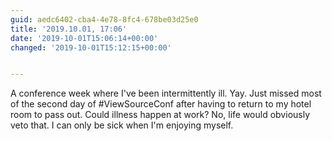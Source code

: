 ```yaml
---
guid: aedc6402-cba4-4e78-8fc4-678be03d25e0
title: '2019.10.01, 17:06'
date: '2019-10-01T15:06:14+00:00'
changed: '2019-10-01T15:12:15+00:00'


---
```


A conference week where I've been intermittently ill. Yay. Just missed most of the second day of #ViewSourceConf after having to return to my hotel room to pass out. Could illness happen at work? No, life would obviously veto that. I can only be sick when I'm enjoying myself. 
